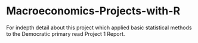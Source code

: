 # Macroeconomics-Projects-with-R
For indepth detail about this project which applied basic statistical methods to the Democratic primary read Project 1 Report.
